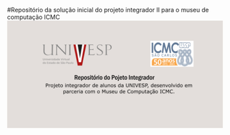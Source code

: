 #Repositório da solução inicial do projeto integrador II para o museu de computação ICMC
![](repository-open-graph.png)
